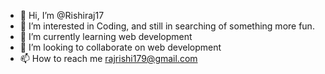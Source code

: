 - 👋 Hi, I’m @Rishiraj17
- 👀 I’m interested in Coding, and still in searching of something more fun.
- 🌱 I’m currently learning web development
- 💞️ I’m looking to collaborate on web development
- 📫 How to reach me rajrishi179@gmail.com

<!---
Rishiraj17/Rishiraj17 is a ✨ special ✨ repository because its `README.md` (this file) appears on your GitHub profile.
You can click the Preview link to take a look at your changes.
--->
